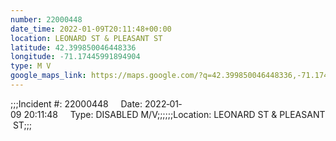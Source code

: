 ```yaml
---
number: 22000448
date_time: 2022-01-09T20:11:48+00:00
location: LEONARD ST & PLEASANT ST
latitude: 42.399850046448336
longitude: -71.17445991894904
type: M V
google_maps_link: https://maps.google.com/?q=42.399850046448336,-71.17445991894904
---
```


;;;Incident #: 22000448     Date: 2022‐01‐09 20:11:48     Type: DISABLED M/V;;;;;;Location: LEONARD ST & PLEASANT ST;;;
